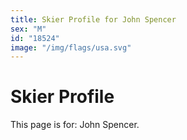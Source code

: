 ```yaml
---
title: Skier Profile for John Spencer
sex: "M"
id: "18524"
image: "/img/flags/usa.svg" 
---
```


# Skier Profile

This page is for: John Spencer.
    